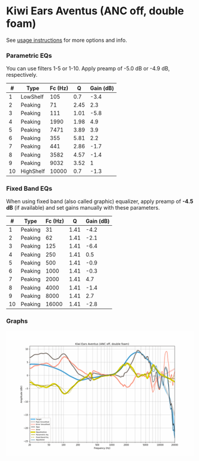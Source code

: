 # Kiwi Ears Aventus (ANC off, double foam)
See [usage instructions](https://github.com/jaakkopasanen/AutoEq#usage) for more options and info.

### Parametric EQs
You can use filters 1-5 or 1-10. Apply preamp of -5.0 dB or -4.9 dB, respectively.

|   # | Type      |   Fc (Hz) |    Q |   Gain (dB) |
|-----|-----------|-----------|------|-------------|
|   1 | LowShelf  |       105 | 0.7  |        -3.4 |
|   2 | Peaking   |        71 | 2.45 |         2.3 |
|   3 | Peaking   |       111 | 1.01 |        -5.8 |
|   4 | Peaking   |      1990 | 1.98 |         4.9 |
|   5 | Peaking   |      7471 | 3.89 |         3.9 |
|   6 | Peaking   |       355 | 5.81 |         2.2 |
|   7 | Peaking   |       441 | 2.86 |        -1.7 |
|   8 | Peaking   |      3582 | 4.57 |        -1.4 |
|   9 | Peaking   |      9032 | 3.52 |         1   |
|  10 | HighShelf |     10000 | 0.7  |        -1.3 |

### Fixed Band EQs
When using fixed band (also called graphic) equalizer, apply preamp of **-4.5 dB** (if available) and set gains manually with these parameters.

|   # | Type    |   Fc (Hz) |    Q |   Gain (dB) |
|-----|---------|-----------|------|-------------|
|   1 | Peaking |        31 | 1.41 |        -4.2 |
|   2 | Peaking |        62 | 1.41 |        -2.1 |
|   3 | Peaking |       125 | 1.41 |        -6.4 |
|   4 | Peaking |       250 | 1.41 |         0.5 |
|   5 | Peaking |       500 | 1.41 |        -0.9 |
|   6 | Peaking |      1000 | 1.41 |        -0.3 |
|   7 | Peaking |      2000 | 1.41 |         4.7 |
|   8 | Peaking |      4000 | 1.41 |        -1.4 |
|   9 | Peaking |      8000 | 1.41 |         2.7 |
|  10 | Peaking |     16000 | 1.41 |        -2.8 |

### Graphs
![](./Kiwi%20Ears%20Aventus%20(ANC%20off,%20double%20foam).png)
